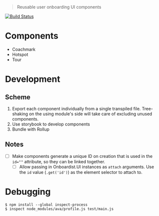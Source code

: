 > Reusable user onboarding UI components

[![Build Status](https://travis-ci.com/onboardist/ui.svg?branch=master)](https://travis-ci.com/onboardist/ui)

# Components

* Coachmark
* Hotspot
* Tour


# Development

## Scheme

1. Export each component individually from a single transpiled file. Tree-shaking on the using module's side will take care of excluding unused components.
2. Use storybook to develop components
3. Bundle with Rollup

## Notes

* [ ] Make components generate a unique ID on creation that is used in the `id=""` attribute, so they can be linked together.
  * [ ] Allow passing in Onboardist.UI instances as `attach` arguments. Use the `id` value (`.get('id')`) as the element selector to attach to.

# Debugging

```
$ npm install --global inspect-process
$ inspect node_modules/ava/profile.js test/main.js
```